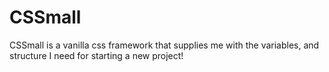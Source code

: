 # CSSmall
CSSmall is a vanilla css framework that supplies me with the variables, and structure I need for starting a new project!
